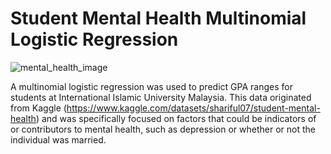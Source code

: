 # Student Mental Health Multinomial Logistic Regression

![mental_health_image](https://github.com/lonnagee/Student_Mental_Health_Multinomial_Logistic_Regression/assets/136399598/4d101598-81e1-4a0e-b534-70d61f2077e0)

A multinomial logistic regression was used to predict GPA ranges for students at International Islamic University Malaysia.  This data originated from Kaggle (https://www.kaggle.com/datasets/shariful07/student-mental-health) and was specifically focused on factors that could be indicators of or contributors to mental health, such as depression or whether or not the individual was married.

